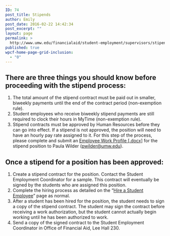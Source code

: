 ```yaml
---
ID: 74
post_title: Stipends
author: Emily
post_date: 2016-02-22 14:42:34
post_excerpt: ""
layout: page
permalink: >
  http://www.umw.edu/financialaid/student-employment/supervisors/stipends/
published: true
wpcf-home-page-grid-inclusion:
  - "0"
---
```

<h2>There are three things you should know before proceeding with the stipend process:</h2>
<ol>
	<li>The total amount of the stipend contract must be paid out in smaller, biweekly payments until the end of the contract period (non-exemption rule).</li>
	<li>Student employees who receive biweekly stipend payments are still required to clock their hours in MyTime (non-exemption rule).</li>
	<li>Stipend contracts must be approved by Human Resources before they can go into effect. If a stipend is not approved, the position will need to have an hourly pay rate assigned to it. For this step of the process, please complete and submit an <a href="http://www.umw.edu/financialaid/wp-content/uploads/sites/31/2016/02/EWP-blank.docx" rel="">Employee Work Profile [.docx]</a> for the stipend position to Paula Wilder (<a href="mailto:pwilder@umw.edu">pwilder@umw.edu</a>).</li>
</ol>
<h2>Once a stipend for a position has been approved:</h2>
<ol>
	<li>Create a stipend contract for the position. Contact the Student Employment Coordinator for a sample. This contract will eventually be signed by the students who are assigned this position.</li>
	<li>Complete the hiring process as detailed on the “<a href="http://www.umw.edu/financialaid/student-employment/supervisors/hire/">Hire a Student Employee</a>” page as normal.</li>
	<li>After a student has been hired for the position, the student needs to sign a copy of the stipend contract. The student may sign the contract before receiving a work authorization, but the student cannot actually begin working until he has been authorized to work.</li>
	<li>Send a copy of the signed contract to the Student Employment Coordinator in Office of Financial Aid, Lee Hall 230.</li>
</ol>